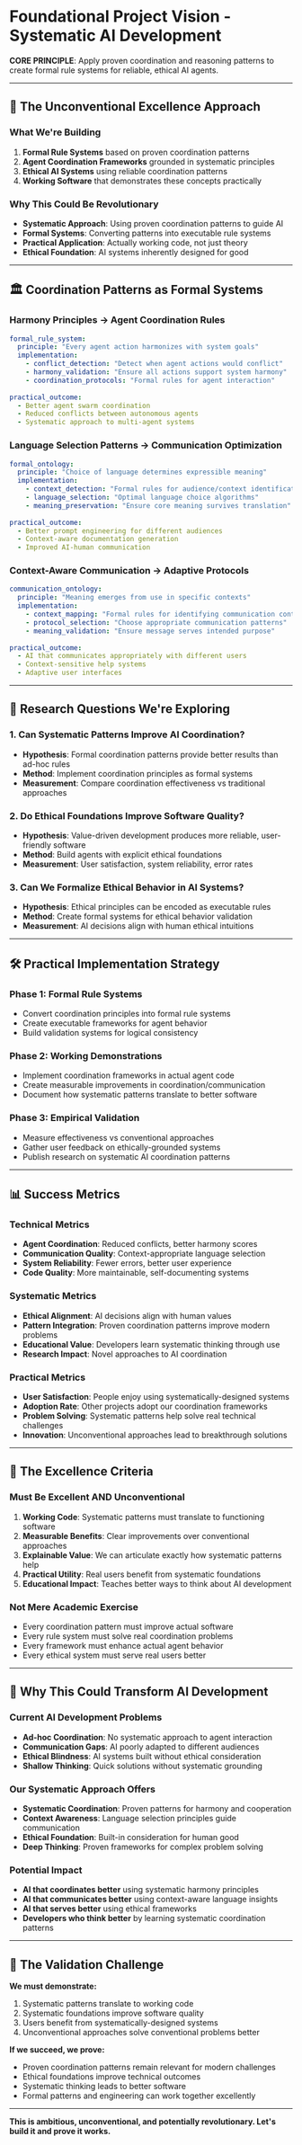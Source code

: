 # Foundational Project Vision - Systematic AI Development

**CORE PRINCIPLE**: Apply proven coordination and reasoning patterns to create formal rule systems for reliable, ethical AI agents.

---

## 🎯 **The Unconventional Excellence Approach**

### **What We're Building**
1. **Formal Rule Systems** based on proven coordination patterns
2. **Agent Coordination Frameworks** grounded in systematic principles
3. **Ethical AI Systems** using reliable coordination patterns
4. **Working Software** that demonstrates these concepts practically

### **Why This Could Be Revolutionary**
- **Systematic Approach**: Using proven coordination patterns to guide AI
- **Formal Systems**: Converting patterns into executable rule systems
- **Practical Application**: Actually working code, not just theory
- **Ethical Foundation**: AI systems inherently designed for good

---

## 🏛️ **Coordination Patterns as Formal Systems**

### **Harmony Principles → Agent Coordination Rules**
```yaml
formal_rule_system:
  principle: "Every agent action harmonizes with system goals"
  implementation:
    - conflict_detection: "Detect when agent actions would conflict"
    - harmony_validation: "Ensure all actions support system harmony"
    - coordination_protocols: "Formal rules for agent interaction"
  
practical_outcome:
  - Better agent swarm coordination
  - Reduced conflicts between autonomous agents
  - Systematic approach to multi-agent systems
```

### **Language Selection Patterns → Communication Optimization**
```yaml
formal_ontology:
  principle: "Choice of language determines expressible meaning"
  implementation:
    - context_detection: "Formal rules for audience/context identification"
    - language_selection: "Optimal language choice algorithms"
    - meaning_preservation: "Ensure core meaning survives translation"
  
practical_outcome:
  - Better prompt engineering for different audiences
  - Context-aware documentation generation
  - Improved AI-human communication
```

### **Context-Aware Communication → Adaptive Protocols**
```yaml
communication_ontology:
  principle: "Meaning emerges from use in specific contexts"
  implementation:
    - context_mapping: "Formal rules for identifying communication contexts"
    - protocol_selection: "Choose appropriate communication patterns"
    - meaning_validation: "Ensure message serves intended purpose"
  
practical_outcome:
  - AI that communicates appropriately with different users
  - Context-sensitive help systems
  - Adaptive user interfaces
```

---

## 🔬 **Research Questions We're Exploring**

### **1. Can Systematic Patterns Improve AI Coordination?**
- **Hypothesis**: Formal coordination patterns provide better results than ad-hoc rules
- **Method**: Implement coordination principles as formal systems
- **Measurement**: Compare coordination effectiveness vs traditional approaches

### **2. Do Ethical Foundations Improve Software Quality?**
- **Hypothesis**: Value-driven development produces more reliable, user-friendly software
- **Method**: Build agents with explicit ethical foundations
- **Measurement**: User satisfaction, system reliability, error rates

### **3. Can We Formalize Ethical Behavior in AI Systems?**
- **Hypothesis**: Ethical principles can be encoded as executable rules
- **Method**: Create formal systems for ethical behavior validation
- **Measurement**: AI decisions align with human ethical intuitions

---

## 🛠️ **Practical Implementation Strategy**

### **Phase 1: Formal Rule Systems**
- Convert coordination principles into formal rule systems
- Create executable frameworks for agent behavior
- Build validation systems for logical consistency

### **Phase 2: Working Demonstrations**
- Implement coordination frameworks in actual agent code
- Create measurable improvements in coordination/communication
- Document how systematic patterns translate to better software

### **Phase 3: Empirical Validation**
- Measure effectiveness vs conventional approaches
- Gather user feedback on ethically-grounded systems
- Publish research on systematic AI coordination patterns

---

## 📊 **Success Metrics**

### **Technical Metrics**
- **Agent Coordination**: Reduced conflicts, better harmony scores
- **Communication Quality**: Context-appropriate language selection
- **System Reliability**: Fewer errors, better user experience
- **Code Quality**: More maintainable, self-documenting systems

### **Systematic Metrics**
- **Ethical Alignment**: AI decisions align with human values
- **Pattern Integration**: Proven coordination patterns improve modern problems
- **Educational Value**: Developers learn systematic thinking through use
- **Research Impact**: Novel approaches to AI coordination

### **Practical Metrics**
- **User Satisfaction**: People enjoy using systematically-designed systems
- **Adoption Rate**: Other projects adopt our coordination frameworks
- **Problem Solving**: Systematic patterns help solve real technical challenges
- **Innovation**: Unconventional approaches lead to breakthrough solutions

---

## 🌟 **The Excellence Criteria**

### **Must Be Excellent AND Unconventional**
1. **Working Code**: Systematic patterns must translate to functioning software
2. **Measurable Benefits**: Clear improvements over conventional approaches
3. **Explainable Value**: We can articulate exactly how systematic patterns help
4. **Practical Utility**: Real users benefit from systematic foundations
5. **Educational Impact**: Teaches better ways to think about AI development

### **Not Mere Academic Exercise**
- Every coordination pattern must improve actual software
- Every rule system must solve real coordination problems
- Every framework must enhance actual agent behavior
- Every ethical system must serve real users better

---

## 🚀 **Why This Could Transform AI Development**

### **Current AI Development Problems**
- **Ad-hoc Coordination**: No systematic approach to agent interaction
- **Communication Gaps**: AI poorly adapted to different audiences
- **Ethical Blindness**: AI systems built without ethical consideration
- **Shallow Thinking**: Quick solutions without systematic grounding

### **Our Systematic Approach Offers**
- **Systematic Coordination**: Proven patterns for harmony and cooperation
- **Context Awareness**: Language selection principles guide communication
- **Ethical Foundation**: Built-in consideration for human good
- **Deep Thinking**: Proven frameworks for complex problem solving

### **Potential Impact**
- **AI that coordinates better** using systematic harmony principles
- **AI that communicates better** using context-aware language insights
- **AI that serves better** using ethical frameworks
- **Developers who think better** by learning systematic coordination patterns

---

## 🎯 **The Validation Challenge**

**We must demonstrate:**
1. Systematic patterns translate to working code
2. Systematic foundations improve software quality
3. Users benefit from systematically-designed systems
4. Unconventional approaches solve conventional problems better

**If we succeed, we prove:**
- Proven coordination patterns remain relevant for modern challenges
- Ethical foundations improve technical outcomes
- Systematic thinking leads to better software
- Formal patterns and engineering can work together excellently

---

**This is ambitious, unconventional, and potentially revolutionary. Let's build it and prove it works.**
